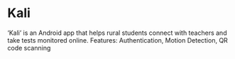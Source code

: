 # Kali
‘Kali’ is an Android app that helps rural students connect with teachers and take tests monitored online.
Features: Authentication, Motion Detection, QR code scanning
